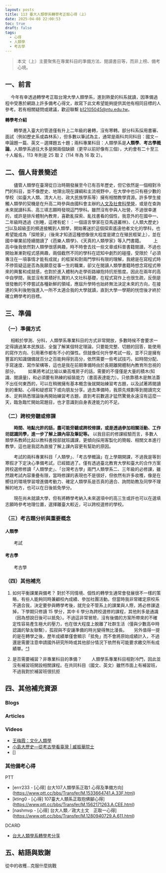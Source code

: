 ```yaml
---
layout: posts
title: 113 臺大人類學系轉學考正取心得（上）
date: 2025-04-08 22:00:53
toc: true
draft: false
tags:
  - 心得
  - 人類學
  - 考古學
---
```

> 本文（上）主要聚焦在專業科目的準備方法、閱讀書目等，而非上榜、備考心境。 

## 一、前言

　	今年有幸透過轉學考正取台灣大學人類學系，進到熱愛的科系就讀，因準備過程中受惠於網路上許多備考心得文，故寫下此文希望能夠提供其他有相同目標的人參考。若有相關疑問或建議，歡迎聯繫 b12105045@ntu.edu.tw。

**轉學考介紹**

　　轉學進入臺大的管道僅有升上二年級的暑轉，沒有寒轉。部分科系採用書審、面試（例如歷史系或森林系），但多數以筆試為主，通常是兩科共同科目：國文－申論題一篇、英文－選擇題五十題；兩科專業科目：人類學系是**人類學**、**考古學概論**。人類學系過往大多是開兩個缺額（更早以前好像有三個），大約會有二十至三十人報名，113 年則是 25 取 2（114 年為 16 取 2）。

## 二、個人背景簡述

　　儘管人類學在臺灣從日治時期發展至今已有百年歷史，但它依然是一個相對冷門的科目，並不像歷史、地理出現在課綱和主流視野中，在大學中也只有極少數的學校（如臺大人類、清大人社、政大民族學系等）擁有相關教學資源。許多學生接觸人類學的契機是在升高二時參與由國科會主辦的[人文及社會科學營](https://2025ntuhsc.wixsite.com/2025hsc)，或是在查詢未來就讀科系、高三填志願時發現這門學科。雖然沒有參與人社營，不過很幸運的，或許是排斥體制內教育，喜歡亂探索、亂找書看的個性，我意外的在國中一、二年級時透過《別睡，這裡有蛇！：一個語言學家在亞馬遜叢林》、《人類大歷史》[^1](這部分我不是很確定，可以再自行查詢相關資訊了解。)以及超級歪的頻道接觸到人類學，開始著迷於這個探索遙遠他者文化的學科，也希望能成為「探險家」（後來才知道這種想像很大程度是建立在殖民框架上），並在國中畢業前陸續閱讀了《芭樂人類學》、《天真的人類學家》等入門書籍。
　　上高中後我依然對人類學很感興趣，時不時會去找一些文章或科普書籍閱讀，不過也開始漸漸對程式感興趣，兩個截然不同的學科在認知中劇烈的碰撞，受限於「必須專注在一項事情才能有成就」的框架和對兩門學科有限的理解，我總是在寫程式時不停質疑這是否為我願意從事一生的職業，卻又在閱讀人類學書籍時想念寫程式帶來的興奮和成就感，也對於進入體制內走學術路線抱持抗拒態度。因此在兩年的高中自學間，我並沒有累積好扎實的人文社科基礎，在程式寫作上也很生疏，反倒是很發散的不停嘗試各種新鮮的領域，應屆升學時也始終無法決定未來的方向，在接連的失利後勉強進入一所不太適合我的大學就讀，直到大學一學期的恍惚後才終於確立轉學考的目標。

## 三、準備

### （一）準備方式

　 相較於學測、分科，人類學系專業科目的方式非常開放，多數時候不會要求一定得讀過某本民族誌、全盤了解某個特定理論，只要能完整、切題的回答，能使用的寫作方向、引用著作都有不小的彈性。但就像任何升學考試一般，並不只是擁有豐富的知識儲備就百分之百能夠得到高分，依然需要一些考試技巧，如時間分配、手寫速度、寫作架構等，這也是我在前期準備時由於長期離開體制內教育所忽視的部分。
　　如果將考試比喻以樂高堆房子的話，需要的不僅僅是大量的積木(知識、閱讀量)，和必須要有熟練的組裝能力（書面表達能力）。只依靠積木是無法蓋不出任何東西的，可以在稍微擁有基本概念後就開始練習考古題，以及試著將閱讀到的重點、心得和疑惑寫下或向朋友分享。過去準備時，我原先規劃等到閱讀完文本、足夠熟悉理論後再開始練習考古題，直到考前數週才猛然驚覺永遠沒有這麼一天，臨急臨忙開始寫題目，也才意識到自身表達能力的不足。

### （二）跨校旁聽或修課

　　**時間、地點允許的話，盡可能旁聽或跨校修課，或是透過參加相關活動、工作坊認識同學，進一步了解上課內容及筆記等。** 以我目前的修課經驗而言，多數人類學系教師比起以教科書按部就班講課，更傾向採用客製化的簡報、相關文本進行教學，這也是我認為直接了解上課內容更有幫助的原因。

　　考試的兩科專業科目「人類學」、「考古學概論」在上學期開課，不過我是等到寒假才下定決心準備考試，已經錯過了。僅有透過臺北教育大學和臺大的合作方案跨校選修修讀「人類學史」、「台灣考古學」兩門人類學系二、三年級的必修課，雖然跟考試內容重疊有限，當時修課的表現也不是很好，但依然有許多收穫，像是在嚮往的環境學習增進備考動力、確定人類學系是否真的適合、詢問助教及同學不理解的地方，也可以在日後抵免學分。

　　現在尚未就讀大學，但有將轉學考納入未來選項中的高三生或許也可以在選填志願時參考地理位置，選擇離臺大較近，可以跨校選修的學校。

### （三）考古題分析與重要概念

#### 人類學

　　考試

#### 考古學

　　考古學

### （四）其他補充

1. 如何平衡課業與備考？
   對於不同情境、個性的轉學生通常會發展很不一樣的策略，有些人能夠同時兼顧校內成績、參加社團活動。但當時我非常確定原校系不適合我，決定要參與轉學考後，就完全不管系上的課業與人際，將必修課退掉，下學期只修讀 15 學分，其中 6 學分為跨校選修的課程，其他則多是通識（因為想說日後可以抵免）。不過這非常冒險，沒有後備的方案所帶來的不確定性容易產生極大的壓力，也在很大程度上脫離了社群生活（僅與少數高中時認識的摯友聯繫），孤寂與不安讓準備的時光變得無比漫長。
   　	另外值得一提的是在轉學之後，歷年成績單僅會顯示「抵免」而不會將原始成績計入，不過還是需要注意申請國外研究所時或其他部分情況下依然有可能要求繳交所有成績單。[^1](這部分我不是很確定，可以再自行查詢相關資訊了解。)

2. 是否需要補習？非專業科目的準備？
　　人類學系專業科目相對冷門，因此並沒有補習班開設相關課程。在共同科目（國文、英文）雖然市面上有補習班，不過我對於補習班很抗拒

## 四、其他補充資源

### Blogs

### Articles

### Videos

* [王梅霞：文化人類學](https://www.youtube.com/playlist?list=PLCX-BLZ1hDpAKTEahu48APT0RoBUZE6ST)
* [小島大歷史—從考古學看臺灣 | 臧振華院士](https://www.youtube.com/watch?v=mSe6V6yHqfM)
* \[]

### 其他備考心得

PTT

* \[errr233 - [心得] 台大107人類學系正取1 心得及準備方向](https://www.ptt.cc/bbs/Transfer/M.1533664741.A.33F.html)
* \[kting0 - [心得] 107臺大人類系正取抱佛腳心得](https://www.ptt.cc/bbs/Transfer/M.1562171263.A.CEE.html)
* \[nashmvp - [心得] 台大人類／政大土文　正取一心得](https://www.ptt.cc/bbs/Transfer/M.1280940729.A.611.html)

DCARD

* [台大人類學系轉學考分享](https://www.dcard.tw/f/exam/p/240802826)

## 五、結語與致謝

從中的收穫...克服什麼挑戰
